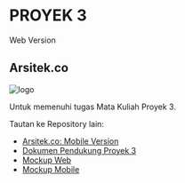 # PROYEK 3

Web Version

## Arsitek.co
![logo](https://user-images.githubusercontent.com/79303700/161210270-35e5aa83-4b1f-4879-bc52-6909113fb4ff.png)

Untuk memenuhi tugas Mata Kuliah Proyek 3.

Tautan ke Repository lain:

- [Arsitek.co: Mobile Version](https://github.com/Eko748/ArchitectApp-Web)
- [Dokumen Pendukung Proyek 3](https://github.com/lelymaria/DATA-PROYEK-3)
- [Mockup Web](https://www.figma.com/file/Uvb7jXpQH1BoT2ULGVDv4n/Web?node-id=0%3A1)
- [Mockup Mobile](https://www.figma.com/file/m1ePrrwEZ1gz57B4FkQBfE/mobile?node-id=0%3A1)

